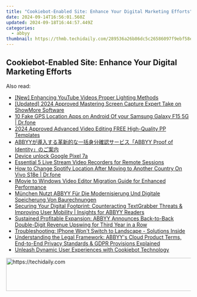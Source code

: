 ```yaml
---
title: "Cookiebot-Enabled Site: Enhance Your Digital Marketing Efforts"
date: 2024-09-14T16:56:01.560Z
updated: 2024-09-18T16:44:57.449Z
categories:
  - abbyy
thumbnail: https://thmb.techidaily.com/289536a26b86dc5c26586097f9ebf58e81d35aa537c61d20d15b54d1edc660b4.jpg
---
```


## Cookiebot-Enabled Site: Enhance Your Digital Marketing Efforts

<ins class="adsbygoogle"
     style="display:block"
     data-ad-format="autorelaxed"
     data-ad-client="ca-pub-7571918770474297"
     data-ad-slot="1223367746"></ins>

<ins class="adsbygoogle"
     style="display:block"
     data-ad-client="ca-pub-7571918770474297"
     data-ad-slot="8358498916"
     data-ad-format="auto"
     data-full-width-responsive="true"></ins>

<span class="atpl-alsoreadstyle">Also read:</span>
<div><ul>
<li><a href="https://youtube-video-recordings.techidaily.com/new-enhancing-youtube-videos-proper-lighting-methods/"><u>[New] Enhancing YouTube Videos Proper Lighting Methods</u></a></li>
<li><a href="https://on-screen-recording.techidaily.com/updated-2024-approved-mastering-screen-capture-expert-take-on-showmore-software/"><u>[Updated] 2024 Approved Mastering Screen Capture Expert Take on ShowMore Software</u></a></li>
<li><a href="https://android-location.techidaily.com/10-fake-gps-location-apps-on-android-of-your-samsung-galaxy-f15-5g-drfone-by-drfone-virtual/"><u>10 Fake GPS Location Apps on Android Of your Samsung Galaxy F15 5G | Dr.fone</u></a></li>
<li><a href="https://fox-helps.techidaily.com/2024-approved-advanced-video-editing-free-high-quality-pp-templates/"><u>2024 Approved Advanced Video Editing FREE High-Quality PP Templates</u></a></li>
<li><a href="https://solve-popular.techidaily.com/abbyyabbyy-proof-of-identity/"><u>ABBYYが導入する革新的な一括身分確認サービス「ABBYY Proof of Identity」のご案内</u></a></li>
<li><a href="https://phone-solutions.techidaily.com/device-unlock-google-pixel-7a-by-drfone-android-unlock-android-unlock/"><u>Device unlock Google Pixel 7a</u></a></li>
<li><a href="https://on-screen-recording.techidaily.com/essential-5-live-stream-video-recorders-for-remote-sessions/"><u>Essential 5 Live Stream Video Recorders for Remote Sessions</u></a></li>
<li><a href="https://fake-location.techidaily.com/how-to-change-spotify-location-after-moving-to-another-country-on-vivo-s18e-drfone-by-drfone-virtual-android/"><u>How to Change Spotify Location After Moving to Another Country On Vivo S18e | Dr.fone</u></a></li>
<li><a href="https://win-tutorials.techidaily.com/imovie-to-windows-video-editor-migration-guide-for-enhanced-performance/"><u>IMovie to Windows Video Editor Migration Guide for Enhanced Performance</u></a></li>
<li><a href="https://solve-popular.techidaily.com/munchen-nutzt-abbyy-fur-die-modernisierung-und-digitale-speicherung-von-baurechnungen/"><u>München Nutzt ABBYY Für Die Modernisierung Und Digitale Speicherung Von Baurechnungen</u></a></li>
<li><a href="https://solve-popular.techidaily.com/securing-your-digital-footprint-counteracting-textgrabber-threats-and-improving-user-mobility-insights-for-abbyy-readers/"><u>Securing Your Digital Footprint: Counteracting TextGrabber Threats & Improving User Mobility | Insights for ABBYY Readers</u></a></li>
<li><a href="https://solve-popular.techidaily.com/sustained-profitable-expansion-abbyy-announces-back-to-back-double-digit-revenue-upswing-for-third-year-in-a-row/"><u>Sustained Profitable Expansion: ABBYY Announces Back-to-Back Double-Digit Revenue Upswing for Third Year in a Row</u></a></li>
<li><a href="https://fox-that.techidaily.com/1721476070720-troubleshooting-iphone-wont-switch-to-landscape-solutions-inside/"><u>Troubleshooting: IPhone Won't Switch to Landscape - Solutions Inside</u></a></li>
<li><a href="https://solve-popular.techidaily.com/understanding-the-legal-framework-abbyys-cloud-product-terms-end-to-end-privacy-standards-and-gdpr-provisions-explained/"><u>Understanding the Legal Framework: ABBYY's Cloud Product Terms, End-to-End Privacy Standards & GDPR Provisions Explained</u></a></li>
<li><a href="https://solve-popular.techidaily.com/unleash-dynamic-user-experiences-with-cookiebot-technology/"><u>Unleash Dynamic User Experiences with Cookiebot Technology</u></a></li>
</ul></div>

<!-- affiliate ads begin -->
<a href="https://appsumo.8odi.net/c/5597632/2123733/7443" target="_top" id="2123733">
  <img src="//a.impactradius-go.com/display-ad/7443-2123733" border="0" alt="https://techidaily.com" width="728" height="90"/>
</a>
<img height="0" width="0" src="https://appsumo.8odi.net/i/5597632/2123733/7443" style="position:absolute;visibility:hidden;" border="0" />
<!-- affiliate ads end -->

